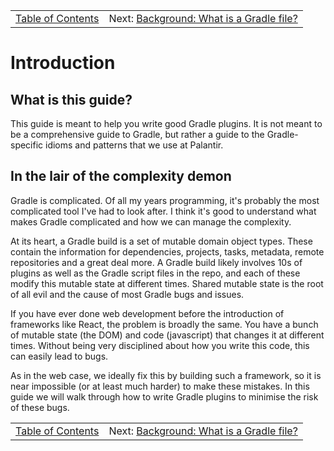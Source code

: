 <!-- PreviousNext:START -->
<table><tr>
  <td align="center"><a href="../README.md#table-of-contents">Table of Contents</a></td>
  <td align="right">Next: <a href="background-what-is-a-gradle-file.md">Background: What is a Gradle file?</a></td>
</tr></table>
<!-- PreviousNext:END -->

# Introduction

## What is this guide?

This guide is meant to help you write good Gradle plugins. It is not meant to be a comprehensive guide to Gradle, but rather a guide to the Gradle-specific idioms and patterns that we use at Palantir.


## In the lair of the complexity demon

Gradle is complicated. Of all my years programming, it's probably the most complicated tool I've had to look after. I think it's good to understand what makes Gradle complicated and how we can manage the complexity.

At its heart, a Gradle build is a set of mutable domain object types. These contain the information for dependencies, projects, tasks, metadata, remote repositories and a great deal more. A Gradle build likely involves 10s of plugins as well as the Gradle script files in the repo, and each of these modify this mutable state at different times. Shared mutable state is the root of all evil and the cause of most Gradle bugs and issues.

If you have ever done web development before the introduction of frameworks like React, the problem is broadly the same. You have a bunch of mutable state (the DOM) and code (javascript) that changes it at different times. Without being very disciplined about how you write this code, this can easily lead to bugs.

As in the web case, we ideally fix this by building such a framework, so it is near impossible (or at least much harder) to make these mistakes. In this guide we will walk through how to write Gradle plugins to minimise the risk of these bugs.

<!-- PreviousNext:START -->
<table><tr>
  <td align="center"><a href="../README.md#table-of-contents">Table of Contents</a></td>
  <td align="right">Next: <a href="background-what-is-a-gradle-file.md">Background: What is a Gradle file?</a></td>
</tr></table>
<!-- PreviousNext:END -->
